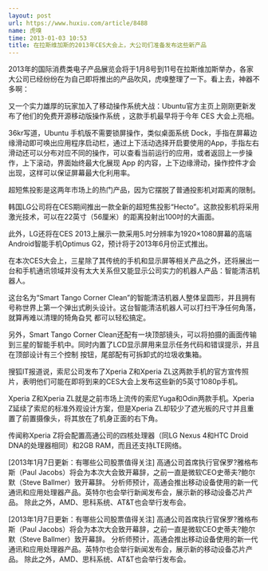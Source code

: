 ```yaml
---
layout: post
url: https://www.huxiu.com/article/8488
name: 虎嗅
time: 2013-01-03 10:53
title: 在拉斯维加斯的2013年CES大会上，大公司们准备发布这些新产品
---
```

2013年的国际消费类电子产品展览会将于1月8号到11号在拉斯维加斯举办，各家大公司已经纷纷在为自己即将推出的产品吹风，虎嗅整理了一下。看上去，神器不多啊：

又一个实力雄厚的玩家加入了移动操作系统大战：Ubuntu官方主页上刚刚更新发布了他们的免费开源移动版操作系统 ，这款手机最早将于今年 CES 大会上亮相。

36kr写道，Ubuntu 手机版不需要锁屏操作，类似桌面系统 Dock，手指在屏幕边缘滑动即可唤出应用程序启动栏，通过上下活动选择开启要使用的App，手指左右滑动还可以分布对应不同的操作，可以查看当前运行的应用，或者返回上一步操作，上下滚动，界面始终最大化展现 App 的内容，上下边缘滑动，操作控件才会出现，这样可以保证屏幕最大化利用率。

超短焦投影是这两年市场上的热门产品，因为它摆脱了普通投影机对距离的限制。

韩国LG公司将在CES期间推出一款全新的超短焦投影“Hecto”。这款投影机将采用激光技术，可以在22英寸（56厘米）的距离投射出100吋的大画面。

此外，LG还将在CES 2013上展示一款采用5.吋分辨率为1920×1080屏幕的高端Android智能手机Optimus G2，预计将于2013年6月份正式推出。

在本次CES大会上，三星除了其传统的手机和显示屏等相关产品之外，还将展出一台和手机通讯领域并没有太大关系但又能显示公司实力的机器人产品：智能清洁机器人。

这台名为“Smart Tango Corner Clean”的智能清洁机器人整体呈圆形，并且拥有号称世界上第一个弹出式刷头设计。这台智能清洁机器人可以打扫干净任何角落，就算再难以清理的犄角旮旯 都可以轻松搞定。

另外，Smart Tango Corner Clean还配有一块顶部镜头，可以将拍摄的画面传输到三星的智能手机中。同时内置了LCD显示屏用来显示任务代码和错误提示，并且在顶部设计有三个控制 按钮，尾部配有可拆卸式的垃圾收集箱。

搜狐IT报道说，索尼公司发布了Xperia Z和Xperia ZL这两款手机的官方宣传照片，表明他们可能在即将到来的CES大会上发布这些新的5英寸1080p手机。

Xperia Z和Xperia ZL就是之前市场上流传的索尼Yuga和Odin两款手机。Xperia Z延续了索尼的标准外观设计方案，但是Xperia ZL却较少了遮光板的尺寸并且重置了前置摄像头，将其放在了机身正面的右下角。

传闻称Xperia Z将会配置高通公司的四核处理器（同LG Nexus 4和HTC Droid DNA的处理器相同）和2GB RAM，而且还支持LTE网络。

[2013年1月7日更新：有哪些公司股票值得关注] 高通公司首席执行官保罗?雅格布斯（Paul Jacobs）将会为本次大会致开幕辞，之前一直是微软CEO史蒂夫?鲍尔默（Steve Ballmer）致开幕辞。 分析师预计，高通会推出移动设备使用的新一代通讯和应用处理器产品。英特尔也会举行新闻发布会，展示新的移动设备芯片产品。 除此之外，AMD、思科系统、AT&T也会举行发布会。

[2013年1月7日更新：有哪些公司股票值得关注] 高通公司首席执行官保罗?雅格布斯（Paul Jacobs）将会为本次大会致开幕辞，之前一直是微软CEO史蒂夫?鲍尔默（Steve Ballmer）致开幕辞。 分析师预计，高通会推出移动设备使用的新一代通讯和应用处理器产品。英特尔也会举行新闻发布会，展示新的移动设备芯片产品。 除此之外，AMD、思科系统、AT&T也会举行发布会。

